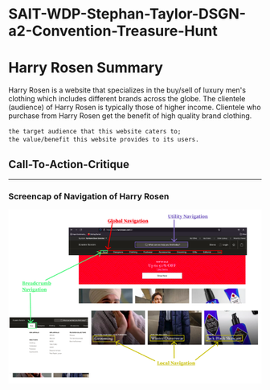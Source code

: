 # SAIT-WDP-Stephan-Taylor-DSGN-a2-Convention-Treasure-Hunt #

# Harry Rosen Summary #
Harry Rosen is a website that specializes in the buy/sell of luxury men's clothing which includes different brands across the globe. The clientele (audience) of Harry Rosen is typically those of higher income. Clientele who purchase from Harry Rosen get the benefit of high quality brand clothing.



    the target audience that this website caters to;
    the value/benefit this website provides to its users.


## **Call-To-Action-Critique** ##

---

### Screencap of Navigation of Harry Rosen ###
![screencap](https://github.com/Stayl045/dsgn270-a2/blob/3ac8fd09f2d21361eac13e3c94ee52d64cd989a8/screencap-of-navigation.png)


